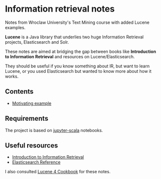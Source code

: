 # Information retrieval notes

Notes from Wroclaw University's Text Mining course with added Lucene examples.

**Lucene** is a Java library that underlies two huge Information Retrieval projects, Elasticsearch and Solr. 

These notes are aimed at bridging the gap between books like **Introduction to Information Retrieval** and resources on Lucene/Elasticsearch. 

They should be useful if you know something about IR, but want to learn Lucene, or you used Elasticsearch but wanted to know more about how it works.

## Contents

* [Motivating example](https://github.com/lambdaofgod/information-retrieval-notes/blob/master/notebooks/python/Motivating%20example.ipynb)


## Requirements

The project is based on [jupyter-scala](https://github.com/jupyter-scala/jupyter-scala) notebooks.

## Useful resources

* [Introduction to Information Retrieval](https://nlp.stanford.edu/IR-book/)
* [Elasticsearch Reference](https://www.elastic.co/guide/en/elasticsearch/reference/current/index.html)

I also consulted [Lucene 4 Cookbook](https://github.com/edng/lucene4_cookbook_examples/tree/master/src/main/java/org/edng/lucene4/example) for these notes.
